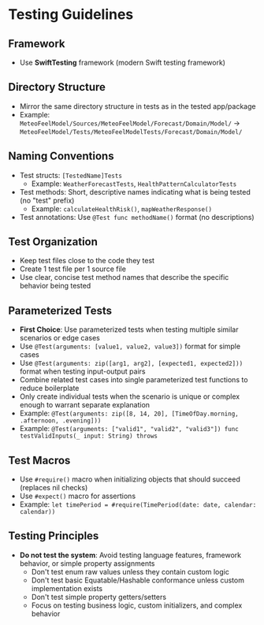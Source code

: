 # Testing Guidelines

## Framework
- Use **SwiftTesting** framework (modern Swift testing framework)

## Directory Structure
- Mirror the same directory structure in tests as in the tested app/package
- Example: `MeteoFeelModel/Sources/MeteoFeelModel/Forecast/Domain/Model/` → `MeteoFeelModel/Tests/MeteoFeelModelTests/Forecast/Domain/Model/`

## Naming Conventions
- Test structs: `[TestedName]Tests`
  - Example: `WeatherForecastTests`, `HealthPatternCalculatorTests`
- Test methods: Short, descriptive names indicating what is being tested (no "test" prefix)
  - Example: `calculateHealthRisk()`, `mapWeatherResponse()`
- Test annotations: Use `@Test func methodName()` format (no descriptions)

## Test Organization
- Keep test files close to the code they test
- Create 1 test file per 1 source file
- Use clear, concise test method names that describe the specific behavior being tested

## Parameterized Tests
- **First Choice**: Use parameterized tests when testing multiple similar scenarios or edge cases
- Use `@Test(arguments: [value1, value2, value3])` format for simple cases
- Use `@Test(arguments: zip([arg1, arg2], [expected1, expected2]))` format when testing input-output pairs
- Combine related test cases into single parameterized test functions to reduce boilerplate
- Only create individual tests when the scenario is unique or complex enough to warrant separate explanation
- Example: `@Test(arguments: zip([8, 14, 20], [TimeOfDay.morning, .afternoon, .evening]))`
- Example: `@Test(arguments: ["valid1", "valid2", "valid3"]) func testValidInputs(_ input: String) throws`

## Test Macros
- Use `#require()` macro when initializing objects that should succeed (replaces nil checks)
- Use `#expect()` macro for assertions
- Example: `let timePeriod = #require(TimePeriod(date: date, calendar: calendar))` 

## Testing Principles
- **Do not test the system**: Avoid testing language features, framework behavior, or simple property assignments
  - Don't test enum raw values unless they contain custom logic
  - Don't test basic Equatable/Hashable conformance unless custom implementation exists
  - Don't test simple property getters/setters
  - Focus on testing business logic, custom initializers, and complex behavior